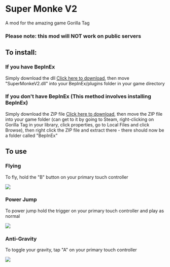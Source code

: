 # Super Monke V2
A mod for the amazing game Gorilla Tag
### Please note: this mod will NOT work on public servers

## To install:
### If you have BepInEx
Simply download the dll [Click here to download](https://github.com/jeydevv/Gorilla-Tag-Custom-Names/releases/download/v1.0.0/SuperMonkeV2.dll), then move "SuperMonkeV2.dll" into your BepInEx/plugins folder in your game directory
### If you don't have BepInEx (This method involves installing BepInEx)
Simply download the ZIP file [Click here to download](https://github.com/jeydevv/Gorilla-Tag-Custom-Names/releases/download/v1.0.0/BepInEx64.with.Super.Monke.V2.zip), then move the ZIP file into your game folder (can get to it by going to Steam, right-clicking on Gorilla Tag in your library, click properties, go to Local Files and click Browse), then right click the ZIP file and extract there - there should now be a folder called "BepInEx"

## To use
### Flying
To fly, hold the "B" button on your primary touch controller

![](flying.gif)

### Power Jump
To power jump hold the trigger on your primary touch controller and play as normal

![](pwrjmp.gif)

### Anti-Gravity
To toggle your gravity, tap "A" on your primary touch controller

![](antigrav.gif)
